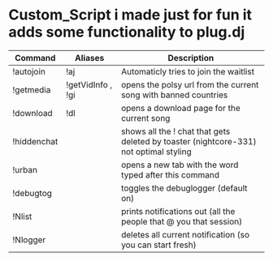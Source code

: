 # Custom_Script i made just for fun it adds some functionality to plug.dj

Command | Aliases | Description
--- | --- | ---
!autojoin | !aj | Automaticly tries to join the waitlist
!getmedia | !getVidInfo , !gi | opens the polsy url from the current song with banned countries
!download | !dl | opens a download page for the current song
!hiddenchat |  | shows all the ! chat that gets deleted by toaster (nightcore-331) not optimal styling
!urban |  | opens a new tab with the word typed after this command
!debugtog |  | toggles the debuglogger (default on)
!Nlist |  | prints notifications out (all the people that @ you that session)
!Nlogger |  | deletes all current notification (so you can start fresh)

